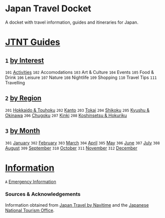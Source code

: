 # Japan Travel Docket
A docket with travel information, guides and itineraries for Japan.

# [JTNT Guides](https://www.japantravel.navitime.com/en)
## `1` [by Interest](navitime/guides/by%20interest)
`101` [Activities](navitime/guides/by%20interest/activities)
`102` Accomodations
`103` Art & Culture
`104` Events
`105` Food & Drink
`106` Leisure
`107` Nature
`108` Nightlife
`109` Shopping
`110` Travel Tips
`111` Travelling

## `2` [by Region](navitime/guides/by%20region)
`201` [Hokkaido & Touhoku](navitime/guides/by%region/hokkaido%20and%20touhoku)
`202` [Kanto]()
`203` [Tokai]()
`204` [Shikoku]()
`205` [Kyushu & Okinawa]()
`206` [Chugoku]()
`207` [Kinki]()
`208` [Koshinsetsu & Hokuriku]()

## `3` [by Month](navitime/guides/by%20month)
`301` [January](navitime/guides/by%20month/january)
`302` [February](navitime/guides/by%20month/february)
`303` [March](navitime/guides/by%20month/march)
`304` [April](navitime/guides/by%20month/april)
`305` [May](navitime/guides/by%20month/may)
`306` [June](navitime/guides/by%20month/june)
`307` [July](navitime/guides/by%20month/july)
`308` [August](navitime/guides/by%20month/august)
`309` [September](navitime/guides/by%20month/september)
`310` [October](navitime/guides/by%20month/october)
`311` [November](navitime/guides/by%20month/november)
`312` [December](navitime/guides/by%20month/december)

# [Information](information)
`A` [Emergency Information](information/emergency-information.md)

### Sources & Acknowledgements
Information obtained from [Japan Travel by Navitime](https://japantravel.navitime.com/) and the [Japanese National Tourism Office](https://www.japan.travel/en).

